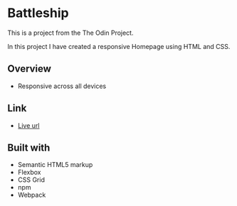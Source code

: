 # Battleship

This is a project from the The Odin Project.

In this project I have created a responsive Homepage using HTML and CSS.

## Overview

- Responsive across all devices

## Link

- [Live url](https://tajwararik.github.io/Homepage/)

## Built with

- Semantic HTML5 markup
- Flexbox
- CSS Grid
- npm
- Webpack
